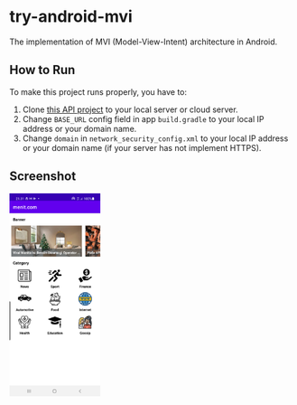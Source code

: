 # try-android-mvi
The implementation of MVI (Model-View-Intent) architecture in Android.

## How to Run

To make this project runs properly, you have to:

1. Clone [this API project](https://github.com/revze/menit.com-api) to your local server or cloud server.
2. Change ``BASE_URL`` config field in app ``build.gradle`` to your local IP address or your domain name.
3. Change ``domain`` in ``network_security_config.xml`` to your local IP address or your domain name (if your server has not implement HTTPS).

## Screenshot

<img src="/previews/home.png" width="32%"/>